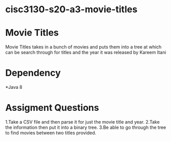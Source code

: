 # cisc3130-s20-a3-movie-titles
# Movie Titles 
Movie Titles takes in a bunch of movies and puts them into a tree at which can be search through for titles and the year it was released by Kareem Itani
##
# Dependency
*Java 8
##
# Assigment Questions
1.Take a CSV file and then parse it for just the movie title and year.
2.Take the information then put it into a binary tree.
3.Be able to go through the tree to find movies between two titles provided.
